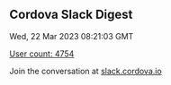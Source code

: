 ## Cordova Slack Digest
Wed, 22 Mar 2023 08:21:03 GMT

[User count: 4754](https://cordova.slack.com/)


Join the conversation at [slack.cordova.io](http://slack.cordova.io/)
